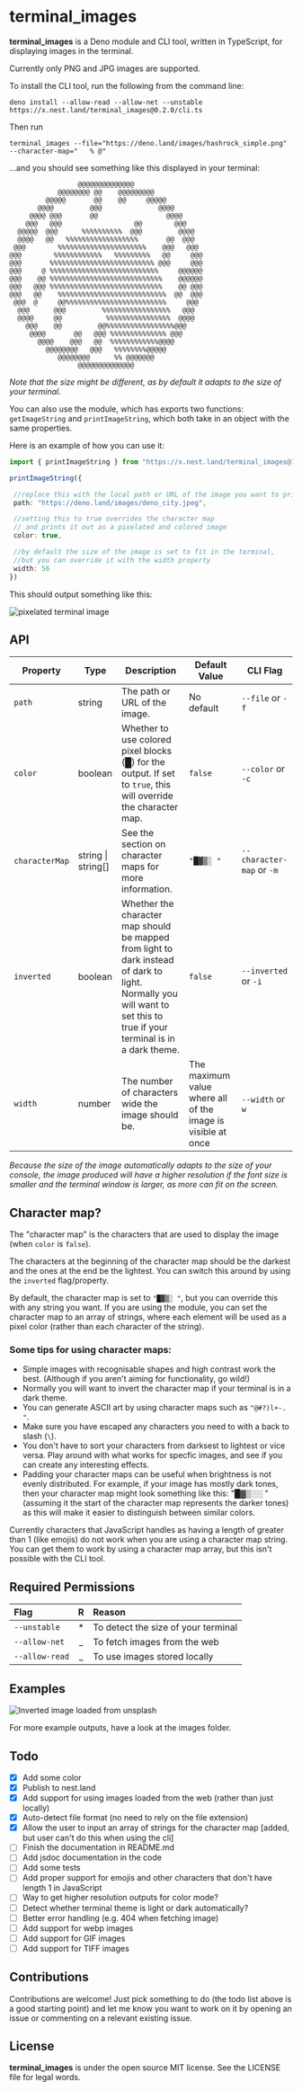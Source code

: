 # terminal_images

**terminal_images** is a Deno module and CLI tool, written in TypeScript, for displaying images in the terminal.

Currently only PNG and JPG images are supported.

To install the CLI tool, run the following from the command line:

```shell
deno install --allow-read --allow-net --unstable https://x.nest.land/terminal_images@0.2.0/cli.ts
```

Then run 
```shell
terminal_images --file="https://deno.land/images/hashrock_simple.png" --character-map="   % @"
```
...and you should see something like this displayed in your terminal:
```
                 @@@@@@@@@@@@@@                 
            @@@@@@@@ @@    @@@@@@@@@            
         @@@@@       @@    @@     @@@@@         
       @@@@         @@@              @@@@       
     @@@@ @@@       @@                 @@@@     
    @@@   @@@                  @@        @@@    
  @@@@@  @@@      %%%%%%%%%%  @@@         @@@@  
  @@@@   @@   %%%%%%%%%%%%%%%%%%       @@  @@@  
 @@@        %%%%%%%%%%%%%%%%%%%%%%    @@@   @@@ 
@@@        %%%%%%%%%%%%   %%%%%%%%%   @@     @@@
@@@       %%%%%%%%%%%%%%%%%%%%%%%%%% @@@     @@@
@@@     @ %%%%%%%%%%%%%%%%%%%%%%%%%%%     @@@@@@
@@@    @@ %%%%%%%%%%%%%%%%%%%%%%%%%%%%    @@@@@@
@@@   @@@ %%%%%%%%%%%%%%%%%%%%%%%%%%%%    @@ @@@
@@@   @@    %%%%%%%%%%%%%%%%%%%%%%%%%%%  @@  @@@
 @@@  @     @@%%%%%%%%%%%%%%%%%%%%%%%%%     @@@ 
  @@@      @@@         %%%%%%%%%%%%%%%%%   @@@  
  @@@@     @@           %%%%%%%%%%%%%%%%  @@@@  
    @@@    @@         @@%%%%%%%%%%%%%%%%%@@@    
     @@@@       @@   @@@ %%%%%%%%%%%%%% @@@     
       @@@@    @@@   @@  %%%%%%%%%%%%@@@@       
         @@@@@@@@   @@@   %%%%%%%%@@@@@         
            @@@@@@@@      %% @@@@@@@            
                 @@@@@@@@@@@@@@                 
```
_Note that the size might be different, as by default it adapts to the size of your terminal._


 You can also use the module, which has exports two functions: `getImageString` and `printImageString`, which both take in an object with the same properties.
 
 Here is an example of how you can use it:

 ```ts
import { printImageString } from "https://x.nest.land/terminal_images@1.0.0/mod.ts";

printImageString({

  //replace this with the local path or URL of the image you want to print out
  path: "https://deno.land/images/deno_city.jpeg",

  //setting this to true overrides the character map
  // and prints it out as a pixelated and colored image
  color: true,

  //by default the size of the image is set to fit in the terminal, 
  //but you can override it with the width property
  width: 56
})
```

This should output something like this:

![pixelated terminal image](./images/color_terminal_output_example.png)

## API

| Property | Type | Description | Default Value | CLI Flag |
|-|-|-|-|-|
| `path` | string | The path or URL of the image. | No default | `--file` or `-f` |
| `color` | boolean | Whether to use colored pixel blocks (█) for the output. If set to `true`, this will override the character map. | `false` | `--color` or `-c` |
| `characterMap` | string \| string[] | See the section on character maps for more information. | `"█▓▒░ "` | `--character-map` or `-m` |
| `inverted` | boolean | Whether the character map should be mapped from light to dark instead of dark to light. Normally you will want to set this to true if your terminal is in a dark theme. | `false` | `--inverted` or `-i` |
| `width` | number | The number of characters wide the image should be. | The maximum value where all of the image is visible at once | `--width` or `w` |

_Because the size of the image automatically adapts to the size of your console, the image produced will have a higher resolution if the font size is smaller and the terminal window is larger, as more can fit on the screen._

## Character map?

The "character map" is the characters that are used to display the image (when `color` is `false`).

The characters at the beginning of the character map should be the darkest and the ones at the end be the lightest. You can switch this around by using the `inverted` flag/property.

By default, the character map is set to `"█▓▒░ "`, but you can override this with any string you want. If you are using the module, you can set the character map to an array of strings, where each element will be used as a pixel color (rather than each character of the string).

### Some tips for using character maps:

* Simple images with recognisable shapes and high contrast work the best. (Although if you aren't aiming for functionality, go wild!)
* Normally you will want to invert the character map if your terminal is in a dark theme.
* You can generate ASCII art by using character maps such as `"@#?)l+-. "`.
* Make sure you have escaped any characters you need to with a back to slash (`\`). 
* You don't have to sort your characters from darksest to lightest or vice versa. Play around with what works for specfic images, and see if you can create any interesting effects.
* Padding your character maps can be useful when brightness is not evenly distributed. For example, if your image has mostly dark tones, then your character map might look something like this: "█▓▒░░    " (assuming it the start of the character map represents the darker tones) as this will make it easier to distinguish between similar colors.

Currently characters that JavaScript handles as having a length of greater than 1 (like emojis) do not work when you are using a character map string. You can get them to work by using a character map array, but this isn't possible with the CLI tool.


## Required Permissions

|Flag| R |Reason|
|:--|:-:|:--|
| `--unstable` | * | To detect the size of your terminal |
| `--allow-net` | _ | To fetch images from the web |
| `--allow-read` | _ | To use images stored locally |

## Examples

![Inverted image loaded from unsplash](./images/unsplash_photo_with_inverted_character_map.png)

For more example outputs, have a look at the images folder.

## Todo

- [X] Add some color
- [X] Publish to nest.land
- [X] Add support for using images loaded from the web (rather than just locally)
- [X] Auto-detect file format (no need to rely on the file extension)
- [X] Allow the user to input an array of strings for the character map [added, but user can't do this when using the cli]
- [ ] Finish the documentation in README.md
- [ ] Add jsdoc documentation in the code
- [ ] Add some tests
- [ ] Add proper support for emojis and other characters that don't have length 1 in JavaScript
- [ ] Way to get higher resolution outputs for color mode?
- [ ] Detect whether terminal theme is light or dark automatically?
- [ ] Better error handling (e.g. 404 when fetching image)
- [ ] Add support for webp images
- [ ] Add support for GIF images
- [ ] Add support for TIFF images

## Contributions

Contributions are welcome! Just pick something to do (the todo list above is a good starting point) and let me know you want to work on it by opening an issue or commenting on a relevant existing issue.

## License 

**terminal_images** is under the open source MIT license. See the LICENSE file for legal words. 